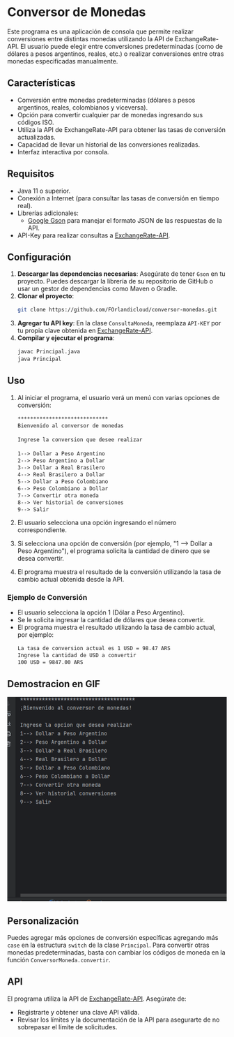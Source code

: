 
# Conversor de Monedas

Este programa es una aplicación de consola que permite realizar conversiones entre distintas monedas utilizando la API de ExchangeRate-API. El usuario puede elegir entre conversiones predeterminadas (como de dólares a pesos argentinos, reales, etc.) o realizar conversiones entre otras monedas especificadas manualmente.

## Características

- Conversión entre monedas predeterminadas (dólares a pesos argentinos, reales, colombianos y viceversa).
- Opción para convertir cualquier par de monedas ingresando sus códigos ISO.
- Utiliza la API de ExchangeRate-API para obtener las tasas de conversión actualizadas.
- Capacidad de llevar un historial de las conversiones realizadas.
- Interfaz interactiva por consola.

## Requisitos

- Java 11 o superior.
- Conexión a Internet (para consultar las tasas de conversión en tiempo real).
- Librerías adicionales:
  - [Google Gson](https://github.com/google/gson) para manejar el formato JSON de las respuestas de la API.
- API-Key para realizar consultas a [ExchangeRate-API](https://www.exchangerate-api.com/).
  
## Configuración

1. **Descargar las dependencias necesarias**: Asegúrate de tener `Gson` en tu proyecto. Puedes descargar la librería de su repositorio de GitHub o usar un gestor de dependencias como Maven o Gradle.
2. **Clonar el proyecto**:
   ```bash
   git clone https://github.com/FOrlandicloud/conversor-monedas.git
   ```
3. **Agregar tu API key**: En la clase `ConsultaMoneda`, reemplaza `API-KEY` por tu propia clave obtenida en [ExchangeRate-API](https://www.exchangerate-api.com/).
4. **Compilar y ejecutar el programa**:
   ```bash
   javac Principal.java
   java Principal
   ```

## Uso

1. Al iniciar el programa, el usuario verá un menú con varias opciones de conversión:
   ```
   *****************************
   Bienvenido al conversor de monedas

   Ingrese la conversion que desee realizar

   1--> Dollar a Peso Argentino
   2--> Peso Argentino a Dollar
   3--> Dollar a Real Brasilero
   4--> Real Brasilero a Dollar
   5--> Dollar a Peso Colombiano
   6--> Peso Colombiano a Dollar
   7--> Convertir otra moneda
   8--> Ver historial de conversiones
   9--> Salir
   ```

2. El usuario selecciona una opción ingresando el número correspondiente.
3. Si selecciona una opción de conversión (por ejemplo, "1 --> Dollar a Peso Argentino"), el programa solicita la cantidad de dinero que se desea convertir.
4. El programa muestra el resultado de la conversión utilizando la tasa de cambio actual obtenida desde la API.

### Ejemplo de Conversión

- El usuario selecciona la opción 1 (Dólar a Peso Argentino).
- Se le solicita ingresar la cantidad de dólares que desea convertir.
- El programa muestra el resultado utilizando la tasa de cambio actual, por ejemplo:
  ```
  La tasa de conversion actual es 1 USD = 98.47 ARS
  Ingrese la cantidad de USD a convertir
  100 USD = 9847.00 ARS
  ```
## Demostracion en GIF
![Demo del conversor](images/Conversor-demo.gif)

## Personalización

Puedes agregar más opciones de conversión específicas agregando más `case` en la estructura `switch` de la clase `Principal`. Para convertir otras monedas predeterminadas, basta con cambiar los códigos de moneda en la función `ConversorMoneda.convertir`.

## API

El programa utiliza la API de [ExchangeRate-API](https://www.exchangerate-api.com/). Asegúrate de:
- Registrarte y obtener una clave API válida.
- Revisar los límites y la documentación de la API para asegurarte de no sobrepasar el límite de solicitudes.

